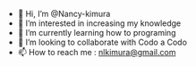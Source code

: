 - 👋 Hi, I’m @Nancy-kimura
- 👀 I’m interested in increasing my knowledge
- 🌱 I’m currently learning how to programing
- 💞️ I’m looking to collaborate with Codo a Codo
- 📫 How to reach me : nlkimura@gmail.com

<!---
Nancy-kimura/Nancy-kimura is a ✨ special ✨ repository because its `README.md` (this file) appears on your GitHub profile.
You can click the Preview link to take a look at your changes.
--->
